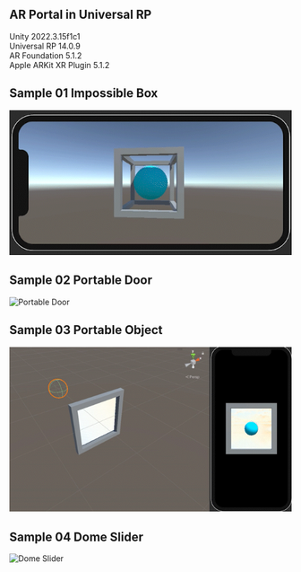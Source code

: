 ## AR Portal in Universal RP
Unity 2022.3.15f1c1  
Universal RP 14.0.9  
AR Foundation 5.1.2  
Apple ARKit XR Plugin 5.1.2  

## Sample 01 Impossible Box
![Impossible Box](https://github.com/Tongzhou-Yu/ar-portal-arfoundation-urp/blob/main/ScreenRecordingGIF/ImpossibleBox.gif)  
## Sample 02 Portable Door
![Portable Door](https://github.com/Tongzhou-Yu/ar-portal-arfoundation-urp/blob/main/ScreenRecordingGIF/PortableDoor.gif)  
## Sample 03 Portable Object
![Portable Object](https://github.com/Tongzhou-Yu/ar-portal-arfoundation-urp/blob/main/ScreenRecordingGIF/PortableObject.gif)  
## Sample 04 Dome Slider
![Dome Slider](https://github.com/Tongzhou-Yu/ar-portal-arfoundation-urp/blob/main/ScreenRecordingGIF/DomeSlider.gif)  
